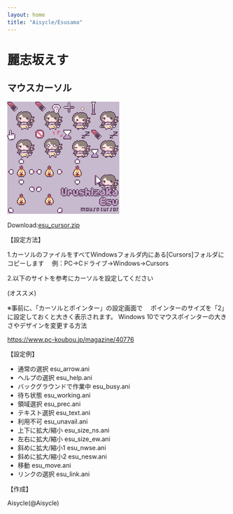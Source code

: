 ```yaml
---
layout: home
title: "Aisycle/Esusama"
---
```

# 麗志坂えす
## マウスカーソル

![esu_cursor](img/esu/esu_cursor.gif "esu_cursor")

Download:[esu_cursor.zip](files/esu_cursor.zip)

【設定方法】

1.カーソルのファイルをすべてＷindowsフォルダ内にある[Cursors]フォルダにコピーします
　例：PC→Cドライブ→Windows→Cursors

2.以下のサイトを参考にカーソルを設定してください

(オススメ)

※事前に、「カーソルとポインター」の設定画面で
　ポインターのサイズを「2」に設定しておくと大きく表示されます。
Windows 10でマウスポインターの大きさやデザインを変更する方法

https://www.pc-koubou.jp/magazine/40776


【設定例】

* 通常の選択	esu_arrow.ani
* ヘルプの選択	esu_help.ani
* バックグラウンドで作業中	esu_busy.ani
* 待ち状態	esu_working.ani
* 領域選択	esu_prec.ani
* テキスト選択	esu_text.ani
* 利用不可	esu_unavail.ani
* 上下に拡大/縮小	esu_size_ns.ani
* 左右に拡大/縮小	esu_size_ew.ani
* 斜めに拡大/縮小1	esu_nwse.ani
* 斜めに拡大/縮小2	esu_nesw.ani
* 移動	esu_move.ani
* リンクの選択	esu_link.ani

【作成】 

Aisycle(@Aisycle)
